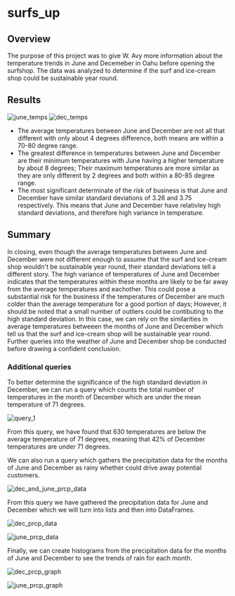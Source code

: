 # surfs_up

## Overview 

The purpose of this project was to give W. Avy more information about the temperature trends in June and Decemeber in Oahu before opening the surfshop. The data was analyzed to determine if the surf and ice-cream shop could be sustainable year round. 

## Results

![june_temps](https://user-images.githubusercontent.com/95589611/158072817-9256c574-1620-4c58-b73f-d800bffca940.png)
![dec_temps](https://user-images.githubusercontent.com/95589611/158072824-ed6685ef-c3bc-47ea-9a70-c69c339ca2a6.png)

- The average temperatures between June and December are not all that different with only about 4 degrees difference, both means are within a 70-80 degree range. 
- The greatest difference in temperatures between June and December are their minimum temperatures with June having a higher temperature by about 8 degrees; Their maximum temperatures are more similar as they are only different by 2 degrees and both within a 80-85 degree range. 
- The most significant determinate of the risk of business is that June and December have similar standard deviations of 3.26 and 3.75 respectively. This means that June and December have relativley high standard deviations, and therefore high variance in temperature. 

## Summary 

In closing, even though the average temperatures between June and December were not different enough to assume that the surf and ice-cream shop wouldn't be sustainable year round, their standard deviations tell a different story. The high variance of temperatures of June and December indicates that the temperatures within these months are likely to be far away from the average temperatures and eachother. This could pose a substantial risk for the business if the temperatures of December are much colder than the average temperature for a good portion of days; However, it should be noted that a small number of outliers could be contibuting to the high standard deviation. In this case, we can rely on the similarities in average temperatures betweeen the months of June and December which tell us that the surf and ice-cream shop will be sustainable year round. Further queries into the weather of June and December shop be conducted before drawing a confident conclusion.
### Additional queries

To better determine the significance of the high standard deviation in December, we can run a query which counts the total number of temperatures in the month of December which are under the mean temperature of 71 degrees. 

![query_1](https://user-images.githubusercontent.com/95589611/158075016-8366782e-af02-423a-86da-9fa055685c24.png)

From this query, we have found that 630 temperatures are below the average temperature of 71 degrees, meaning that 42% of December temperatures are under 71 degrees. 

We can also run a query which gathers the precipitation data for the months of June and December as rainy whether could drive away potential customers. 

![dec_and_june_prcp_data](https://user-images.githubusercontent.com/95589611/158075105-7b88879e-6951-4298-a6c7-a15e5be062c8.png)

From this query we have gathered the precipitation data for June and December which we will turn into lists and then into DataFrames. 

![dec_prcp_data](https://user-images.githubusercontent.com/95589611/158075134-51db59b1-f230-483c-b86a-2bc3beeb5d86.png)

![june_prcp_data](https://user-images.githubusercontent.com/95589611/158075145-f02e22aa-5f3f-4f51-aa12-a63bfc71142c.png)

Finally, we can create histograms from the precipitation data for the months of June and December to see the trends of rain for each month. 

![dec_prcp_graph](https://user-images.githubusercontent.com/95589611/158075193-ecd1210f-8a4a-4f71-909d-c2eeb47b1dfa.png)

![june_prcp_graph](https://user-images.githubusercontent.com/95589611/158075199-07c59d0b-4d20-4c66-814b-8e9cdda1c229.png)


